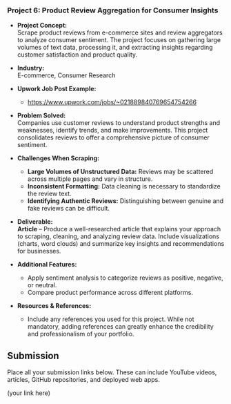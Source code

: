 ### **Project 6: Product Review Aggregation for Consumer Insights**

- **Project Concept:**  
  Scrape product reviews from e-commerce sites and review aggregators to analyze consumer sentiment. The project focuses on gathering large volumes of text data, processing it, and extracting insights regarding customer satisfaction and product quality.

- **Industry:**  
  E-commerce, Consumer Research

- **Upwork Job Post Example:**  
  - https://www.upwork.com/jobs/~021889840769654754266

- **Problem Solved:**  
  Companies use customer reviews to understand product strengths and weaknesses, identify trends, and make improvements. This project consolidates reviews to offer a comprehensive picture of consumer sentiment.

- **Challenges When Scraping:**  
  - **Large Volumes of Unstructured Data:** Reviews may be scattered across multiple pages and vary in structure.  
  - **Inconsistent Formatting:** Data cleaning is necessary to standardize the review text.  
  - **Identifying Authentic Reviews:** Distinguishing between genuine and fake reviews can be difficult.

- **Deliverable:**  
  **Article** – Produce a well-researched article that explains your approach to scraping, cleaning, and analyzing review data. Include visualizations (charts, word clouds) and summarize key insights and recommendations for businesses.

- **Additional Features:**  
  - Apply sentiment analysis to categorize reviews as positive, negative, or neutral.  
  - Compare product performance across different platforms.

- **Resources & References:**  
    - Include any references you used for this project. While not mandatory, adding references can greatly enhance the credibility and professionalism of your portfolio.

## Submission
Place all your submission links below. These can include YouTube videos, articles, GitHub repositories, and deployed web apps.

(your link here)